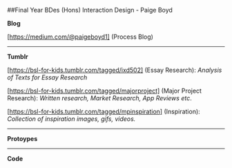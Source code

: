 ##Final Year BDes (Hons) Interaction Design - Paige Boyd

**Blog**

[https://medium.com/@paigeboyd1] (Process Blog)

----
**Tumblr**

[https://bsl-for-kids.tumblr.com/tagged/ixd502] (Essay Research): *Analysis of Texts for Essay Research*

[https://bsl-for-kids.tumblr.com/tagged/majorproject] (Major Project Research): *Written research, Market Research, App Reviews etc*.

[https://bsl-for-kids.tumblr.com/tagged/mpinspiration] (Inspiration): *Collection of inspiration images, gifs, videos.*

----
**Protoypes**


----
**Code**


